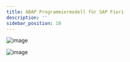 ```yaml
---
title: ABAP Programmiermodell für SAP Fiori
description: ''
sidebar_position: 10
---
```


![image](https://user-images.githubusercontent.com/47243617/194999134-34ba9ea9-48fd-4e69-a10d-a7b70a167e44.png)

![image](https://user-images.githubusercontent.com/47243617/194999078-ce53dbf6-e033-4f5a-ab5f-1e8da6558d30.png)